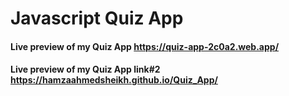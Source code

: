 # Javascript Quiz App

#### Live preview of my Quiz App https://quiz-app-2c0a2.web.app/
#### Live preview of my Quiz App link#2 https://hamzaahmedsheikh.github.io/Quiz_App/

